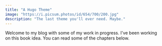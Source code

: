 ```yaml
---
title: "A Hugo Theme"
image: "https://i.picsum.photos/id/654/700/200.jpg"
description: "The last theme you'll ever need. Maybe."
---
```

Welcome to my blog with some of my work in progress. I've been working on this book idea. You can read some of the chapters below.
